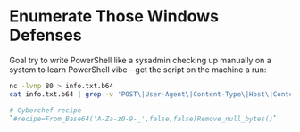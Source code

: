 # Enumerate Those Windows Defenses

Goal try to write PowerShell like a sysadmin checking up manually on a system to learn PowerShell vibe - get the script on the machine a run:

```bash
nc -lvnp 80 > info.txt.b64
cat info.txt.b64 | grep -v 'POST\|User-Agent\|Content-Type\|Host\|Content-Length\|Expect\|Connection' > info.txt.b64.cyberchef

# Cyberchef recipe
`#recipe=From_Base64('A-Za-z0-9-_',false,false)Remove_null_bytes()`
```
